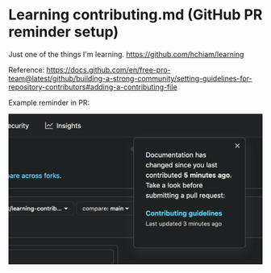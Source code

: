 # Learning contributing.md (GitHub PR reminder setup)

Just one of the things I'm learning. <https://github.com/hchiam/learning>

Reference: <https://docs.github.com/en/free-pro-team@latest/github/building-a-strong-community/setting-guidelines-for-repository-contributors#adding-a-contributing-file>

Example reminder in PR:

![example reminder](example.png)
